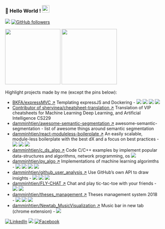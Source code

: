 ### 👋 Hello World !  <img src="https://github.com/TheDudeThatCode/TheDudeThatCode/blob/master/Assets/Earth.gif" width="24px">
  ![](https://visitor-badge.glitch.me/badge?page_id=damminhtien&style=flat-square&color=0088cc)
  [![GitHub followers](https://img.shields.io/github/followers/damminhtien.svg?style=social&label=Follow&maxAge=2592000)](https://github.com/damminhtien?tab=followers)

<p>	
<img height="180em" src="https://github-readme-stats.vercel.app/api?username=damminhtien&show_icons=true&hide_border=true&&count_private=true&include_all_commits=true" />
<img height="180em" src="https://github-readme-stats.vercel.app/api/top-langs/?username=damminhtien&show_icons=true&hide_border=true&layout=compact&langs_count=10"/>
</p>

Highlight projects made by me (except the pins below):
* [BKFA/expressMVC :arrow_upper_right:](https://github.com/BKFA/expressMVC) Templating expressJS and Dockering - <img src="https://img.shields.io/badge/node.js%20-%2343853D.svg?&style=flat-square&logo=node.js&logoColor=white"/> <img src="https://img.shields.io/badge/express.js%20-%23404d59.svg?&style=flat-square"/> <img src ="https://img.shields.io/badge/MongoDB-%234ea94b.svg?&style=flat-square&logo=mongodb&logoColor=white"/> <img src="https://img.shields.io/badge/docker%20-%230db7ed.svg?&style=flat-square&logo=docker&logoColor=white"/>
* [Contributor of shervinea/cheatsheet-translation :arrow_upper_right:](https://github.com/shervinea/cheatsheet-translation) Translation of VIP cheatsheets for Machine Learning Deep Learning, and Artificial Intelligence CS229
* [damminhtien/awesome-semantic-segmentation :arrow_upper_right:](https://github.com/damminhtien/awesome-semantic-segmentation) awesome-semantic-segmentation - list of awesome things around semantic segmentation
* [damminhtien/react-moduleless-boilerplate :arrow_upper_right:](https://github.com/damminhtien/react-moduleless-boilerplate) An easily scalable, module-less boilerplate with the best dX and a focus on best practices - <img src="https://img.shields.io/badge/react%20-%2320232a.svg?&style=flat-square&logo=react&logoColor=%2361DAFB"/> <img src="https://img.shields.io/badge/redux%20-%23593d88.svg?&style=flat-square&logo=redux&logoColor=white"/> <img src="https://img.shields.io/badge/material%20ui%20-%230081CB.svg?&style=flat-square&logo=material-ui&logoColor=white"/>
* [damminhtien/c_ds_algo :arrow_upper_right:](https://github.com/damminhtien/c_ds_algo) Code C/C++ examples by implement popular data-structures and algorithms, network programming, os <img src="https://img.shields.io/badge/c++%20-%2300599C.svg?&style=flat-square&logo=c%2B%2B&ogoColor=white"/>
* [damminhtien/py_algo :arrow_upper_right:](https://github.com/damminhtien/py_algo) Implementations of machine learning algorimths - <img src="https://img.shields.io/badge/python%20-%2314354C.svg?&style=flat-square&logo=python&logoColor=white"/> <img src="https://img.shields.io/badge/numpy%20-%23013243.svg?&style=flat-square&logo=numpy&logoColor=white" /> <img src="https://img.shields.io/badge/Keras%20-%23D00000.svg?&style=flat-square&logo=Keras&logoColor=white"/> <img src="https://img.shields.io/badge/PyTorch%20-%23EE4C2C.svg?&style=flat-square&logo=PyTorch&logoColor=white" />
* [damminhtien/github_user_analysis :arrow_upper_right:](https://github.com/damminhtien/github_user_analysis) Use GitHub’s own API to draw insights - <img src="https://img.shields.io/badge/python%20-%2314354C.svg?&style=flat-square&logo=python&logoColor=white"/> <img src="https://img.shields.io/badge/django%20-%23092E20.svg?&style=flat-square&logo=django&logoColor=white"/> <img src="https://img.shields.io/badge/heroku%20-%23430098.svg?&style=flat-square&logo=heroku&logoColor=white"/>
* [damminhtien/FLY-CHAT :arrow_upper_right:](https://github.com/damminhtien/FLY-CHAT) Chat and play tic-tac-toe with your friends - <img src="https://img.shields.io/badge/javascript%20-%23323330.svg?&style=flat-square&logo=javascript&logoColor=%23F7DF1E"/> <img src="https://img.shields.io/badge/heroku%20-%23430098.svg?&style=flat-square&logo=heroku&logoColor=white"/>
* [damminhtien/theses_management :arrow_upper_right:](https://github.com/damminhtien/theses_management) Theses management system 2018 - <img src ="https://img.shields.io/badge/postgres-%23316192.svg?&style=flat-square&logo=postgresql&logoColor=white"/> <img src="https://img.shields.io/badge/node.js%20-%2343853D.svg?&style=flat-square&logo=node.js&logoColor=white"/> <img src="https://img.shields.io/badge/express.js%20-%23404d59.svg?&style=flat-square"/>
* [damminhtien/Newtab_MusicVisualization :arrow_upper_right:](https://github.com/damminhtien/Newtab_MusicVisualization) Music bar in new tab (chrome extension) - <img src="https://img.shields.io/badge/javascript%20-%23323330.svg?&style=flat-square&logo=javascript&logoColor=%23F7DF1E"/>

<a href="https://www.linkedin.com/in/damminhtien" target="_blank"><img src="https://img.shields.io/badge/LinkedIn-%230077B5.svg?&style=flat-square&logo=linkedin&logoColor=white" alt="LinkedIn"></a>
<a href="https://www.hackerrank.com/damminhtien" target="_blank"><img src="https://img.shields.io/badge/-Hackerrank-2EC866?style=flat-square&logo=HackerRank&logoColor=white"/></a>
<a href="https://www.facebook.com/bkfateam" target="_blank"><img src="https://img.shields.io/badge/Facebook-%231877F2.svg?&style=flat-square&logo=facebook&logoColor=white" alt="Facebook"></a>
